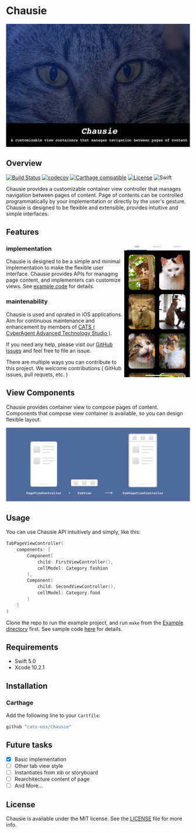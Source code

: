# Chausie

<p align="center">
  <img src="https://github.com/shoheiyokoyama/Assets/blob/master/Chausie/logo.png">
</p>

## Overview

[![Build Status](https://travis-ci.com/cats-oss/Chausie.svg?branch=master)](https://travis-ci.com/cats-oss/Chausie)
[![codecov](https://codecov.io/gh/cats-oss/Chausie/branch/master/graph/badge.svg)](https://codecov.io/gh/cats-oss/Chausie)
[![Carthage compatible](https://img.shields.io/badge/Carthage-compatible-green.svg)](https://github.com/Carthage/Carthage)
[![License](https://img.shields.io/badge/License-MIT-lightgrey.svg
)](http://mit-license.org)
![Swift](https://img.shields.io/badge/Swift-5.0-orange.svg)

Chausie provides a customizable container view controller that manages navigation between pages of content. Page of contents can be controlled programmatically by your implementation or directly by the user's gesture. Chausie is designed to be flexible and extensible, provides intuitive and simple interfaces.

## Features

<img src="https://github.com/shoheiyokoyama/Assets/blob/master/Chausie/example.gif" width=180 align="right">

### implementation

Chausie is designed to be a simple and minimal implementation to make the flexible user interface. Chausie provides APIs for managing page content, and implementers can customize views. See [example code](https://github.com/cats-oss/Chausie/tree/master/Examples/ChausieExample) for details.

### maintenability

Chausie is used and oprated in iOS applications. Aim for continuous maintenance and enhancement by members of [CATS ( CyberAgent Advanced Technology Studio )](https://github.com/cats-oss).

If you need any help, please visit our [GitHub issues](https://github.com/cats-oss/Chausie/issues) and feel free to file an issue.

There are multiple ways you can contribute to this project. We welcome contributions ( GitHub issues, pull requets, etc. )

## View Components

Chausie provides container view to compose pages of content. Components that compose view container is available, so you can design flexible layout.

<p align="center">
  <img src="https://github.com/shoheiyokoyama/Assets/blob/master/Chausie/components.png">
</p>

## Usage

You can use Chausie API intuitively and simply, like this:

```swift
TabPageViewController(
    components: [
        Component(
            child: FirstViewController(),
            cellModel: Category.fashion
        ),
        Component(
            child: SecondViewController(),
            cellModel: Category.food
        )
    ]
)
```

Clone the repo to run the example project, and run `make` from the [Example directory](https://github.com/cats-oss/Chausie/tree/master/Examples/ChausieExample) first.
See sample code [here](https://github.com/cats-oss/Chausie/tree/master/Examples/ChausieExample/ChausieExample) for details.

## Requirements

- Swift 5.0
- Xcode 10.2.1

## Installation

### Carthage

Add the following line to your `Cartfile`:

```ruby
github "cats-oss/Chausie"
```

## Future tasks

- [x] Basic implementation 
- [ ] Other tab view style
- [ ] Instantiates from xib or storyboard
- [ ] Rearchitecture content of page
- [ ] And More...

## License

Chausie is available under the MIT license. See the [LICENSE](https://github.com/cats-oss/Chausie/blob/master/LICENSE) file for more info.
